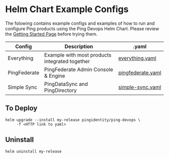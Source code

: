 # Helm Chart Example Configs

The folowing contains example configs and examples of how to run and configure Ping products
using the Ping Devops Helm Chart. Please review the [Getting Started Page](../getting-started) before trying them.

| Config       | Description                                    | .yaml                                  |
| ------------ | ---------------------------------------------- | -------------------------------------- |
| Everything   | Example with most products integrated together | [everything.yaml](everything.yaml)     |
| PingFederate | PingFederate Admin Console & Engine            | [pingfederate.yaml](pingfederate.yaml) |
| Simple Sync  | PingDataSync and PingDirectory                 | [simple-sync.yaml](simple-sync.yaml)   |

## To Deploy

```shell
helm upgrade --install my-release pingidentity/ping-devops \
     -f <HTTP link to yaml>
```

## Uninstall

```shell
helm uninstall my-release
```
